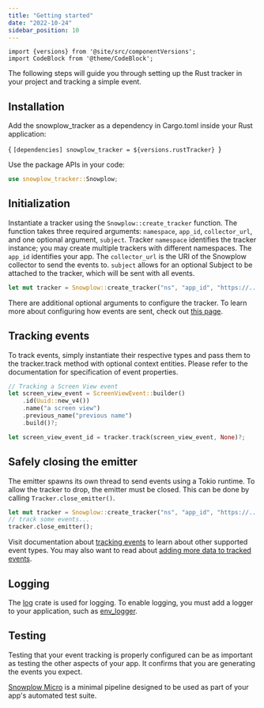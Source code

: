 ```yaml
---
title: "Getting started"
date: "2022-10-24"
sidebar_position: 10
---
```


```mdx-code-block
import {versions} from '@site/src/componentVersions';
import CodeBlock from '@theme/CodeBlock';
```

The following steps will guide you through setting up the Rust tracker in your project and tracking a simple event.

## Installation

Add the snowplow_tracker as a dependency in Cargo.toml inside your Rust application:

<CodeBlock language="toml">{
`[dependencies]
snowplow_tracker = ${versions.rustTracker}
`}</CodeBlock>

Use the package APIs in your code:

```rust
use snowplow_tracker::Snowplow;
```

## Initialization

Instantiate a tracker using the `Snowplow::create_tracker` function. The function takes three required arguments: `namespace`, `app_id`, `collector_url`, and one optional argument, `subject`. Tracker `namespace` identifies the tracker instance; you may create multiple trackers with different namespaces. The `app_id` identifies your app. The `collector_url` is the URI of the Snowplow collector to send the events to. `subject` allows for an optional Subject to be attached to the tracker, which will be sent with all events.

```rust
let mut tracker = Snowplow::create_tracker("ns", "app_id", "https://...", None);
```

There are additional optional arguments to configure the tracker. To learn more about configuring how events are sent, check out [this page](/docs/collecting-data/collecting-from-own-applications/rust-tracker/initialization-and-configuration/index.md).

## Tracking events

To track events, simply instantiate their respective types and pass them to the tracker.track method with optional context entities. Please refer to the documentation for specification of event properties.

```rust
// Tracking a Screen View event
let screen_view_event = ScreenViewEvent::builder()
    .id(Uuid::new_v4())
    .name("a screen view")
    .previous_name("previous name")
    .build()?;

let screen_view_event_id = tracker.track(screen_view_event, None)?;
```

## Safely closing the emitter

The emitter spawns its own thread to send events using a Tokio runtime. To allow the tracker to drop, the emitter must be closed. This can be done by calling `Tracker.close_emitter()`.

```rust
let mut tracker = Snowplow::create_tracker("ns", "app_id", "https://...", None);
// track some events...
tracker.close_emitter();
```

Visit documentation about [tracking events](/docs/collecting-data/collecting-from-own-applications/rust-tracker/tracking-events/index.md) to learn about other supported event types. You may also want to read about [adding more data to tracked events](/docs/collecting-data/collecting-from-own-applications/rust-tracker/adding-data/index.md).

## Logging

The [log](https://crates.io/crates/log) crate is used for logging. To enable logging, you must add a logger to your application, such as [env_logger](https://crates.io/crates/env_logger).

## Testing

Testing that your event tracking is properly configured can be as important as testing the other aspects of your app. It confirms that you are generating the events you expect.

[Snowplow Micro](/docs/understanding-your-pipeline/what-is-snowplow-micro/index.md) is a minimal pipeline designed to be used as part of your app's automated test suite.
